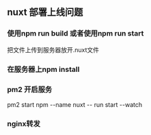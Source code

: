 ## nuxt 部署上线问题
### 使用npm run build 或者使用npm run start
把文件上传到服务器放开.nuxt文件
### 在服务器上npm install
### pm2 开启服务
pm2 start npm --name nuxt -- run start --watch
### nginx转发